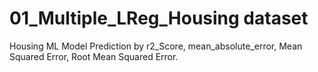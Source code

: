 # 01_Multiple_LReg_Housing dataset
Housing ML Model Prediction by r2_Score, mean_absolute_error, Mean Squared Error, Root Mean Squared Error.
